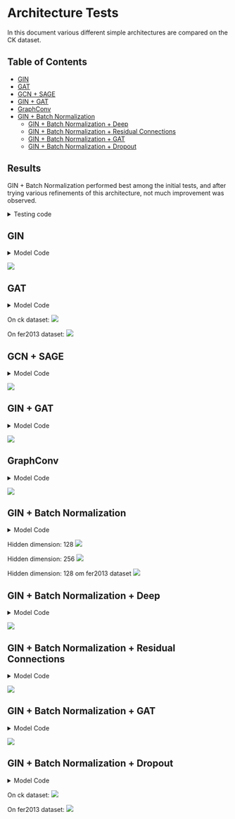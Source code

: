 # Architecture Tests
In this document various different simple architectures are compared on the CK dataset.

## Table of Contents
- [GIN](#gin)
- [GAT](#gat)
- [GCN + SAGE](#gcn--sage)
- [GIN + GAT](#gin--gat)
- [GraphConv](#graphconv)
- [GIN + Batch Normalization](#gin--batch-normalization)
  - [GIN + Batch Normalization + Deep](#gin--batch-normalization--deep)
  - [GIN + Batch Normalization + Residual Connections](#gin--batch-normalization--residual-connections)
  - [GIN + Batch Normalization + GAT](#gin--batch-normalization--gat)
  - [GIN + Batch Normalization + Dropout](#gin--batch-normalization--dropout)

## Results
GIN + Batch Normalization performed best among the initial tests, and after trying various refinements of this architecture, not much improvement was observed.

<details>
    <summary>Testing code</summary>

```python
class SimpleGCN(torch.nn.Module):
    def __init__(self, input_dim, hidden_dim, output_dim):
        super(SimpleGCN, self).__init__()
        self.conv1 = GATConv(input_dim, hidden_dim, heads=4, concat=True)
        self.conv2 = GATConv(hidden_dim * 4, hidden_dim, heads=4, concat=True)
        self.lin = torch.nn.Linear(hidden_dim * 4, output_dim)

    def forward(self, data):
        x, edge_index, batch = data.x.to(torch.float), data.edge_index.to(torch.int64), data.batch
        x = self.conv1(x, edge_index)
        x = F.elu(x)
        x = self.conv2(x, edge_index)
        x = F.elu(x)
        x = global_mean_pool(x, batch)
        x = self.lin(x)
        return F.log_softmax(x, dim=1)

# Convert data lists to DataLoader
batch_size = 32

train_loader = DataLoader(train_data, batch_size=batch_size, shuffle=True)
val_loader = DataLoader(val_data, batch_size=batch_size, shuffle=False)
test_loader = DataLoader(test_data, batch_size=batch_size, shuffle=False)

# Define the training and evaluation functions
def train():
    model.train()
    total_loss = 0
    correct = 0
    total = 0
    for data in train_loader:
        data = data.to(device)
        optimizer.zero_grad()
        out = model(data)
        loss = criterion(out, data.y)
        loss.backward()
        optimizer.step()
        total_loss += loss.item()
        pred = out.argmax(dim=1)
        correct += pred.eq(data.y).sum().item()
        total += data.y.size(0)
    return total_loss / len(train_loader), correct / total

def evaluate(loader):
    model.eval()
    correct = 0
    total = 0
    val_loss = 0
    all_preds = []
    all_labels = []
    with torch.no_grad():
        for data in loader:
            data = data.to(device)
            out = model(data)
            pred = out.argmax(dim=1)
            correct += pred.eq(data.y).sum().item()
            total += data.y.size(0)
            val_loss += criterion(out, data.y).item()
            all_preds.extend(pred.cpu().numpy())
            all_labels.extend(data.y.cpu().numpy())
    return correct / total, val_loss / len(loader), all_labels, all_preds

# Get number of classes
output_dim = len(np.unique([data.y.item() for data in train_data]))

# Initialize model, optimizer, and criterion
device = torch.device('cuda' if torch.cuda.is_available() else 'cpu')
model = SimpleGCN(input_dim=3, hidden_dim=128, output_dim=output_dim).to(device) 
optimizer = torch.optim.Adam(model.parameters(), lr=0.001)

# Calculate class weights
label_counts = np.bincount([data.y.item() for data in train_data])
class_weights = 1.0 / label_counts
class_weights = class_weights / class_weights.sum()
class_weights = torch.tensor(class_weights, dtype=torch.float).to(device)
criterion = torch.nn.CrossEntropyLoss(weight=class_weights)

early_stopping = EarlyStopping(patience=100, delta=0.001)

train_losses, val_losses = [], []
train_accuracies, val_accuracies = [], []

# Training loop
for epoch in range(1, 5001):
    train_loss, train_acc = train()
    val_acc, val_loss, _, _ = evaluate(val_loader)
    train_losses.append(train_loss)
    val_losses.append(val_loss)
    train_accuracies.append(train_acc)
    val_accuracies.append(val_acc)
    print(f'Epoch: {epoch:03d}, Train Loss: {train_loss:.4f}, Val Loss: {val_loss:.4f}, '
          f'Train Acc: {int(100 * train_acc):02d}%, Val Acc: {int(100 * val_acc):02d}%')
    
    early_stopping(val_loss, model)
    if early_stopping.early_stop:
        print("Early stopping")
        break

# Load the last checkpoint with the best model
model.load_state_dict(torch.load('checkpoint.pt'))
```
</details>

## GIN

<details>
    <summary>Model Code</summary>

```python
class SimpleGCN(torch.nn.Module):
    def __init__(self, input_dim, hidden_dim, output_dim):
        super(SimpleGCN, self).__init__()
        nn1 = torch.nn.Sequential(torch.nn.Linear(input_dim, hidden_dim), torch.nn.ReLU(), torch.nn.Linear(hidden_dim, hidden_dim))
        self.conv1 = GINConv(nn1)
        nn2 = torch.nn.Sequential(torch.nn.Linear(hidden_dim, hidden_dim), torch.nn.ReLU(), torch.nn.Linear(hidden_dim, hidden_dim))
        self.conv2 = GINConv(nn2)
        nn2 = torch.nn.Sequential(torch.nn.Linear(hidden_dim, hidden_dim), torch.nn.ReLU(), torch.nn.Linear(hidden_dim, hidden_dim))
        self.conv2 = GINConv(nn2)
        self.lin = torch.nn.Linear(hidden_dim, output_dim)

    def forward(self, data):
        x, edge_index, batch = data.x.to(torch.float), data.edge_index.to(torch.int64), data.batch
        x = self.conv1(x, edge_index)
        x = F.relu(x)
        x = self.conv2(x, edge_index)
        x = F.relu(x)
        x = global_mean_pool(x, batch)
        x = self.lin(x)
        return F.log_softmax(x, dim=1)
```
</details>

![](/test_results/GINConv.png)

## GAT

<details>
    <summary>Model Code</summary>

```python
class SimpleGCN(torch.nn.Module):
    def __init__(self, input_dim, hidden_dim, output_dim):
        super(SimpleGCN, self).__init__()
        self.conv1 = GATConv(input_dim, hidden_dim, heads=4, concat=True)
        self.conv2 = GATConv(hidden_dim * 4, hidden_dim, heads=4, concat=True)
        self.lin = torch.nn.Linear(hidden_dim * 4, output_dim)

    def forward(self, data):
        x, edge_index, batch = data.x.to(torch.float), data.edge_index.to(torch.int64), data.batch
        x = self.conv1(x, edge_index)
        x = F.elu(x)
        x = self.conv2(x, edge_index)
        x = F.elu(x)
        x = global_mean_pool(x, batch)
        x = self.lin(x)
        return F.log_softmax(x, dim=1)
```
</details>

On ck dataset:
![](/test_results/GATConv.png)

On fer2013 dataset:
![](/test_results/GATConv_fer2013.png)

## GCN + SAGE 

<details>
    <summary>Model Code</summary>

```python
class SimpleGCN(torch.nn.Module):
    def __init__(self, input_dim, hidden_dim, output_dim):
        super(SimpleGCN, self).__init__()
        self.conv1 = GCNConv(input_dim, hidden_dim)
        self.conv2 = SAGEConv(hidden_dim, hidden_dim)
        self.lin = torch.nn.Linear(hidden_dim, output_dim)

    def forward(self, data):
        x, edge_index, batch = data.x.to(torch.float), data.edge_index.to(torch.int64), data.batch
        x = self.conv1(x, edge_index)
        x = F.relu(x)
        x = self.conv2(x, edge_index)
        x = F.relu(x)
        x = global_mean_pool(x, batch)
        x = self.lin(x)
        return F.log_softmax(x, dim=1)
```
</details>

![](/test_results/SAGEConv.png)

## GIN + GAT 

<details>
    <summary>Model Code</summary>

```python
class SimpleGCN(torch.nn.Module):
    def __init__(self, input_dim, hidden_dim, output_dim):
        super(SimpleGCN, self).__init__()
        nn1 = torch.nn.Sequential(torch.nn.Linear(input_dim, hidden_dim), torch.nn.ReLU(), torch.nn.Linear(hidden_dim, hidden_dim))
        self.conv1 = GINConv(nn1)
        self.conv2 = GATConv(hidden_dim, hidden_dim // 4, heads=4, concat=True)
        self.lin = torch.nn.Linear(hidden_dim, output_dim)

    def forward(self, data):
        x, edge_index, batch = data.x.to(torch.float), data.edge_index.to(torch.int64), data.batch
        x = self.conv1(x, edge_index)
        x = F.relu(x)
        x = self.conv2(x, edge_index)
        x = F.relu(x)
        x = global_mean_pool(x, batch)
        x = self.lin(x)
        return F.log_softmax(x, dim=1)
```
</details>

![](/test_results/GINConvGATConv.png)

## GraphConv 

<details>
    <summary>Model Code</summary>

```python
class SimpleGCN(torch.nn.Module):
    def __init__(self, input_dim, hidden_dim, output_dim):
        super(SimpleGCN, self).__init__()
        self.conv1 = GraphConv(input_dim, hidden_dim)
        self.conv2 = GraphConv(hidden_dim, hidden_dim)
        self.lin = torch.nn.Linear(hidden_dim, output_dim)

    def forward(self, data):
        x, edge_index, batch = data.x.to(torch.float), data.edge_index.to(torch.int64), data.batch
        x = self.conv1(x, edge_index)
        x = F.relu(x)
        x = self.conv2(x, edge_index)
        x = F.relu(x)
        x = global_mean_pool(x, batch)
        x = self.lin(x)
        return F.log_softmax(x, dim=1)
```
</details>

![](/test_results/GraphConv.png)

## GIN + Batch Normalization

<details>
    <summary>Model Code</summary>

```python
class SimpleGCN(torch.nn.Module):
    def __init__(self, input_dim, hidden_dim, output_dim):
        super(SimpleGCN, self).__init__()
        nn1 = torch.nn.Sequential(torch.nn.Linear(input_dim, hidden_dim), torch.nn.ReLU(), torch.nn.Linear(hidden_dim, hidden_dim))
        self.conv1 = GINConv(nn1)
        self.bn1 = BatchNorm(hidden_dim)
        
        nn2 = torch.nn.Sequential(torch.nn.Linear(hidden_dim, hidden_dim), torch.nn.ReLU(), torch.nn.Linear(hidden_dim, hidden_dim))
        self.conv2 = GINConv(nn2)
        self.bn2 = BatchNorm(hidden_dim)
        
        self.lin = torch.nn.Linear(hidden_dim, output_dim)

    def forward(self, data):
        x, edge_index, batch = data.x.to(torch.float), data.edge_index.to(torch.int64), data.batch
        x = self.conv1(x, edge_index)
        x = self.bn1(x)
        x = F.relu(x)
        x = self.conv2(x, edge_index)
        x = self.bn2(x)
        x = F.relu(x)
        x = global_mean_pool(x, batch)
        x = self.lin(x)
        return F.log_softmax(x, dim=1)
```
</details>

Hidden dimension: 128
![](/test_results/GINConvBN.png)

Hidden dimension: 256
![](/test_results/GINConvBN_256.png)

Hidden dimension: 128 om fer2013 dataset
![](/test_results/GINConvBN_fer2013.png)

## GIN + Batch Normalization + Deep  

<details>
    <summary>Model Code</summary>
    
```python
class SimpleGCN(torch.nn.Module):
    def __init__(self, input_dim, hidden_dim, output_dim):
        super(SimpleGCN, self).__init__()
        self.conv1 = GINConv(torch.nn.Sequential(torch.nn.Linear(input_dim, hidden_dim), torch.nn.ReLU(), torch.nn.Linear(hidden_dim, hidden_dim)))
        self.bn1 = BatchNorm(hidden_dim)
        self.conv2 = GINConv(torch.nn.Sequential(torch.nn.Linear(hidden_dim, hidden_dim), torch.nn.ReLU(), torch.nn.Linear(hidden_dim, hidden_dim)))
        self.bn2 = BatchNorm(hidden_dim)
        self.conv3 = GINConv(torch.nn.Sequential(torch.nn.Linear(hidden_dim, hidden_dim), torch.nn.ReLU(), torch.nn.Linear(hidden_dim, hidden_dim)))
        self.bn3 = BatchNorm(hidden_dim)
        self.lin = torch.nn.Linear(hidden_dim, output_dim)
        self.dropout = torch.nn.Dropout(0.5)

    def forward(self, data):
        x, edge_index, batch = data.x.to(torch.float), data.edge_index.to(torch.int64), data.batch
        x = self.conv1(x, edge_index)
        x = self.bn1(x)
        x = F.relu(x)
        x = self.conv2(x, edge_index)
        x = self.bn2(x)
        x = F.relu(x)
        x = self.conv3(x, edge_index)
        x = self.bn3(x)
        x = F.relu(x)
        x = global_mean_pool(x, batch)
        x = self.dropout(x)
        x = self.lin(x)
        return F.log_softmax(x, dim=1)
```
</details>

![](/test_results/GINConvBN_Deep.png)

## GIN + Batch Normalization + Residual Connections

<details>
    <summary>Model Code</summary>

```python
class SimpleGCN(torch.nn.Module):
    def __init__(self, input_dim, hidden_dim, output_dim):
        super(SimpleGCN, self).__init__()
        self.conv1 = GINConv(torch.nn.Sequential(torch.nn.Linear(input_dim, hidden_dim), torch.nn.ReLU(), torch.nn.Linear(hidden_dim, hidden_dim)))
        self.bn1 = BatchNorm(hidden_dim)
        self.conv2 = GINConv(torch.nn.Sequential(torch.nn.Linear(hidden_dim, hidden_dim), torch.nn.ReLU(), torch.nn.Linear(hidden_dim, hidden_dim)))
        self.bn2 = BatchNorm(hidden_dim)
        self.conv3 = GINConv(torch.nn.Sequential(torch.nn.Linear(hidden_dim, hidden_dim), torch.nn.ReLU(), torch.nn.Linear(hidden_dim, hidden_dim)))
        self.bn3 = BatchNorm(hidden_dim)
        self.lin = torch.nn.Linear(hidden_dim, output_dim)
        self.dropout = torch.nn.Dropout(0.5)

    def forward(self, data):
        x, edge_index, batch = data.x.to(torch.float), data.edge_index.to(torch.int64), data.batch
        x = self.conv1(x, edge_index)
        x = self.bn1(x)
        x = F.relu(x)
        x = self.conv2(x, edge_index) + x  # Residual connection
        x = self.bn2(x)
        x = F.relu(x)
        x = self.conv3(x, edge_index) + x  # Residual connection
        x = self.bn3(x)
        x = F.relu(x)
        x = global_mean_pool(x, batch)
        x = self.dropout(x)
        x = self.lin(x)
        return F.log_softmax(x, dim=1)
```
</details>

![](/test_results/GINConvBN_Residuals.png)

## GIN + Batch Normalization + GAT

<details>
    <summary>Model Code</summary>

```python
class SimpleGCN(torch.nn.Module):
    def __init__(self, input_dim, hidden_dim, output_dim):
        super(SimpleGCN, self).__init__()
        self.conv1 = GINConv(torch.nn.Sequential(torch.nn.Linear(input_dim, hidden_dim), torch.nn.ReLU(), torch.nn.Linear(hidden_dim, hidden_dim)))
        self.bn1 = BatchNorm(hidden_dim)
        self.conv2 = GATConv(hidden_dim, hidden_dim // 4, heads=4, concat=True)
        self.bn2 = BatchNorm(hidden_dim)
        self.lin = torch.nn.Linear(hidden_dim, output_dim)
        self.dropout = torch.nn.Dropout(0.5)

    def forward(self, data):
        x, edge_index, batch = data.x.to(torch.float), data.edge_index.to(torch.int64), data.batch
        x = self.conv1(x, edge_index)
        x = self.bn1(x)
        x = F.relu(x)
        x = self.conv2(x, edge_index)
        x = self.bn2(x)
        x = F.relu(x)
        x = global_mean_pool(x, batch)
        x = self.dropout(x)
        x = self.lin(x)
        return F.log_softmax(x, dim=1)
```
</details>

![](/test_results/GINConvBN_GAT.png)

## GIN + Batch Normalization + Dropout

<details>
    <summary>Model Code</summary>

```python
class SimpleGCN(torch.nn.Module):
    def __init__(self, input_dim, hidden_dim, output_dim):
        super(SimpleGCN, self).__init__()
        self.conv1 = GINConv(torch.nn.Sequential(torch.nn.Linear(input_dim, hidden_dim), torch.nn.ReLU(), torch.nn.Linear(hidden_dim, hidden_dim)))
        self.bn1 = BatchNorm(hidden_dim)
        self.dropout1 = torch.nn.Dropout(0.5)
        
        self.conv2 = GINConv(torch.nn.Sequential(torch.nn.Linear(hidden_dim, hidden_dim), torch.nn.ReLU(), torch.nn.Linear(hidden_dim, hidden_dim)))
        self.bn2 = BatchNorm(hidden_dim)
        self.dropout2 = torch.nn.Dropout(0.5)
        
        self.conv3 = GINConv(torch.nn.Sequential(torch.nn.Linear(hidden_dim, hidden_dim), torch.nn.ReLU(), torch.nn.Linear(hidden_dim, hidden_dim)))
        self.bn3 = BatchNorm(hidden_dim)
        self.dropout3 = torch.nn.Dropout(0.5)
        
        self.lin = torch.nn.Linear(hidden_dim, output_dim)
        self.dropout = torch.nn.Dropout(0.5)

    def forward(self, data):
        x, edge_index, batch = data.x.to(torch.float), data.edge_index.to(torch.int64), data.batch
        x = self.conv1(x, edge_index)
        x = self.bn1(x)
        x = F.relu(x)
        x = self.dropout1(x)
        
        x = self.conv2(x, edge_index)
        x = self.bn2(x)
        x = F.relu(x)
        x = self.dropout2(x)
        
        x = self.conv3(x, edge_index)
        x = self.bn3(x)
        x = F.relu(x)
        x = self.dropout3(x)
        
        x = global_mean_pool(x, batch)
        x = self.dropout(x)
        x = self.lin(x)
        return F.log_softmax(x, dim=1)
```
</details>

On ck dataset:
![](/test_results/GINConvBN_Dropout.png)

On fer2013 dataset:
![](/test_results/GINConvBN_Dropout_fer2013.png)